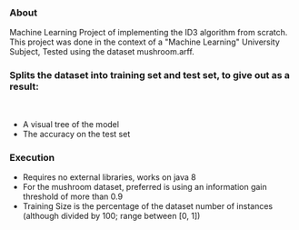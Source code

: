 <h3>About</h3>
Machine Learning Project of implementing the ID3 algorithm from scratch. <br>
This project was done in the context of a "Machine Learning" University Subject, Tested using the dataset mushroom.arff.<br>
<h3>Splits the dataset into training set and test set, to give out as a result:</h3><br>
<ul>
    <li>A visual tree of the model</li>
    <li>The accuracy on the test set</li>
</ul>
<h3>Execution</h3>
<ul>
    <li>Requires no external libraries, works on java 8</li>
    <li>For the mushroom dataset, preferred is using an information gain threshold of more than 0.9</li>
    <li>Training Size is the percentage of the dataset number of instances (although divided by 100; range between [0, 1])</li>
</ul>
